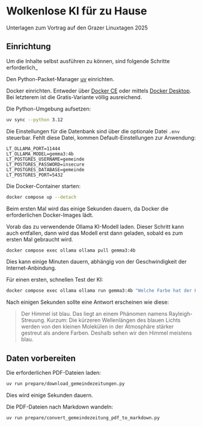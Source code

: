 # Wolkenlose KI für zu Hause

Unterlagen zum Vortrag auf den Grazer Linuxtagen 2025

## Einrichtung

Um die Inhalte selbst ausführen zu können, sind folgende Schritte erforderlich_

Den Python-Packet-Manager [uv](https://docs.astral.sh/uv/) einrichten.

Docker einrichten. Entweder über [Docker CE](https://docs.docker.com/engine/install/) oder mittels [Docker Desktop](https://www.docker.com/products/docker-desktop/). Bei letzterem ist die Gratis-Variante völlig ausreichend.

Die Python-Umgebung aufsetzen:

```bash
uv sync --python 3.12
```

Die Einstellungen für die Datenbank sind über die optionale Datei `.env` steuerbar. Fehlt diese Datei, kommen Default-Einstellungen zur Anwendung:

```dotenv
LT_OLLAMA_PORT=11444
LT_OLLAMA_MODEL=gemma3:4b
LT_POSTGRES_USERNAME=gemeinde
LT_POSTGRES_PASSWORD=insecure
LT_POSTGRES_DATABASE=gemeinde
LT_POSTGRES_PORT=5432
```

Die Docker-Container starten:

```bash
docker compose up --detach
```
Beim ersten Mal wird das einige Sekunden dauern, da Docker die erforderlichen Docker-Images lädt.

Vorab das zu verwendende Ollama KI-Modell laden. Dieser Schritt kann auch entfallen, dann wird das Modell erst dann geladen, sobald es zum ersten Mal gebraucht wird.

```bash
docker compose exec ollama ollama pull gemma3:4b
```

Dies kann einige Minuten dauern, abhängig von der Geschwindigkeit der Internet-Anbindung.

Für einen ersten, schnellen Test der KI:

```bash
docker compose exec ollama ollama run gemma3:4b "Welche Farbe hat der Himmel?"
```

Nach einigen Sekunden sollte eine Antwort erscheinen wie diese:

> Der Himmel ist blau. Das liegt an einem Phänomen namens Rayleigh-Streuung. Kurzum: Die kürzeren Wellenlängen des blauen Lichts werden
von den kleinen Molekülen in der Atmosphäre stärker gestreut als andere Farben. Deshalb sehen wir den Himmel meistens blau.



## Daten vorbereiten

Die erforderlichen PDF-Dateien laden:

```bash
uv run prepare/download_gemeindezeitungen.py
```

Dies wird einige Sekunden dauern.

Die PDF-Dateien nach Markdown wandeln:

```bash
uv run prepare/convert_gemeindezeitung_pdf_to_markdown.py
```

